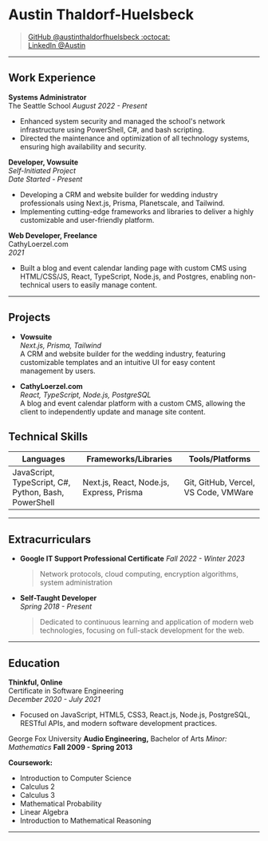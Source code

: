 # Austin Thaldorf-Huelsbeck

> [GitHub @austinthaldorfhuelsbeck :octocat:](https://github.com/austinthaldorfhuelsbeck)  
> [LinkedIn @Austin](https://linkedin.com/in/AustinHuelsbeck)  

---

## Work Experience

**Systems Administrator**  
The Seattle School
_August 2022 - Present_

- Enhanced system security and managed the school's network infrastructure using PowerShell, C#, and bash scripting.
- Directed the maintenance and optimization of all technology systems, ensuring high availability and security.

**Developer, Vowsuite**  
_Self-Initiated Project_  
_Date Started - Present_

- Developing a CRM and website builder for wedding industry professionals using Next.js, Prisma, Planetscale, and Tailwind.
- Implementing cutting-edge frameworks and libraries to deliver a highly customizable and user-friendly platform.

**Web Developer, Freelance**  
CathyLoerzel.com  
_2021_

- Built a blog and event calendar landing page with custom CMS using HTML/CSS/JS, React, TypeScript, Node.js, and Postgres, enabling non-technical users to easily manage content.

---

## Projects

* **Vowsuite**  
  _Next.js, Prisma, Tailwind_  
  A CRM and website builder for the wedding industry, featuring customizable templates and an intuitive UI for easy content management by users.

* **CathyLoerzel.com**  
  _React, TypeScript, Node.js, PostgreSQL_  
  A blog and event calendar platform with a custom CMS, allowing the client to independently update and manage site content.

## Technical Skills

| Languages         | Frameworks/Libraries                | Tools/Platforms                   |
| ----------------- | ----------------------------------- | --------------------------------- |
| JavaScript, TypeScript, C#, Python, Bash, PowerShell | Next.js, React, Node.js, Express, Prisma | Git, GitHub, Vercel, VS Code, VMWare |

---

## Extracurriculars

* **Google IT Support Professional Certificate**
  _Fall 2022 - Winter 2023_
  > Network protocols, cloud computing, encryption algorithms, system administration

* **Self-Taught Developer**  
  _Spring 2018 - Present_  
  > Dedicated to continuous learning and application of modern web technologies, focusing on full-stack development for the web.

---

## Education

**Thinkful, Online**  
Certificate in Software Engineering  
_December 2020 - July 2021_

- Focused on JavaScript, HTML5, CSS3, React.js, Node.js, PostgreSQL, RESTful APIs, and modern software development practices.

George Fox University
**Audio Engineering,** Bachelor of Arts
_Minor: Mathematics_
**Fall 2009 - Spring 2013**

**Coursework:**

* Introduction to Computer Science
* Calculus 2
* Calculus 3
* Mathematical Probability
* Linear Algebra
* Introduction to Mathematical Reasoning

---
